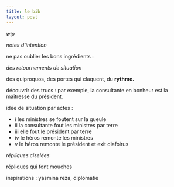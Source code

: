 ```yaml
---
title: le bib
layout: post
---
```


*wip*

*notes d'intention*

ne pas oublier les bons ingrédients :

*des retournements de situation*

des quiproquos, 
des portes qui claquent, 
du **rythme.**

découvrir des trucs :
par exemple, la consultante en bonheur est la maîtresse du président.

idée de situation par actes :
- i les ministres se foutent sur la gueule
- ii la consultante fout les ministres par terre
- iii elle fout le président par terre
- iv le héros remonte les ministres
- v le héros remonte le président et exit diafoirus

*répliques ciselées* 

répliques qui font mouches

inspirations : yasmina reza, diplomatie